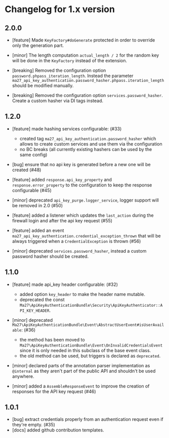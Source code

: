 # Changelog for 1.x version

## 2.0.0

- [feature] Made `KeyFactory#doGenerate` protected in order to override only the generation part.

- [minor] The length computation `actual_length / 2` for the random key will be done in the `KeyFactory` instead of the extension.

- [breaking] Removed the configuration option `password.phpass_iteration_length`. Instead the parameter `ma27_api_key_authentication.password_hasher.phpass.iteration_length` should be modified manually.

- [breaking] Removed the configuration option `services.password_hasher`. Create a custom hasher via DI tags instead.

## 1.2.0

- [feature] made hashing services configurable: (#33)
  - created tag `ma27_api_key_authentication.password_hasher` which allows to create custom services and use them via the configuration
  - no BC breaks (all currently existing hashers can be used by the same config)

- [bug] ensure that no api key is generated before a new one will be created (#48)

- [feature] added `response.api_key_property` and `response.error_property` to the configuration to keep the response configurable (#45)

- [minor] deprecated `api_key_purge.logger_service`, logger support will be removed in 2.0 (#50)

- [feature] added a listener which updates the `last_action` during the firewall login and after the api key request (#55)

- [feature] added an event `ma27_api_key_authentication.credential_exception_thrown` that will be always triggered when a `CredentialException` is thrown (#56)

- [minor] deprecated `services.password_hasher`, instead a custom password hasher should be created.

## 1.1.0

- [feature] made api_key header configurable: (#32)
  - added option `key_header` to make the header name mutable.
  - deprecated the const `Ma27\ApiKeyAuthenticationBundle\Security\ApiKeyAuthenticator::API_KEY_HEADER`.

- [minor] deprecated `Ma27\ApiKeyAuthenticationBundle\Event\AbstractUserEvent#isUserAvailable`: (#36)
  - the method has been moved to `Ma27\ApiKeyAuthenticationBundle\Event\OnInvalidCredentialsEvent` since it is only needed in this subclass of the base event class.
  - the old method can be used, but triggers is declared as `deprecated`.

- [minor] declared parts of the annotation parser implementation as `@internal` as they aren't part of the public API and shouldn't be used anywhere.

- [minor] added a `AssembleResponseEvent` to improve the creation of responses for the API key request (#46)

## 1.0.1

- [bug] extract credentials properly from an authentication request even if they're empty. (#35)
- [docs] added github contribution templates.
